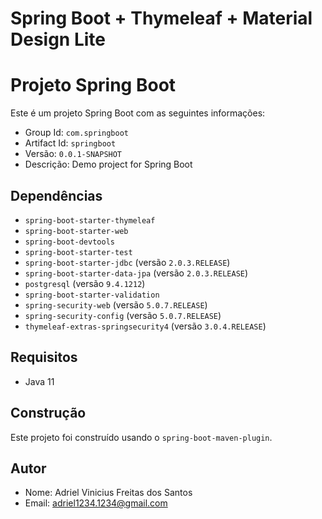# Spring Boot + Thymeleaf + Material Design Lite

# Projeto Spring Boot

Este é um projeto Spring Boot com as seguintes informações:

- Group Id: `com.springboot`
- Artifact Id: `springboot`
- Versão: `0.0.1-SNAPSHOT`
- Descrição: Demo project for Spring Boot

## Dependências

- `spring-boot-starter-thymeleaf`
- `spring-boot-starter-web`
- `spring-boot-devtools`
- `spring-boot-starter-test`
- `spring-boot-starter-jdbc` (versão `2.0.3.RELEASE`)
- `spring-boot-starter-data-jpa` (versão `2.0.3.RELEASE`)
- `postgresql` (versão `9.4.1212`)
- `spring-boot-starter-validation`
- `spring-security-web` (versão `5.0.7.RELEASE`)
- `spring-security-config` (versão `5.0.7.RELEASE`)
- `thymeleaf-extras-springsecurity4` (versão `3.0.4.RELEASE`)

## Requisitos

- Java 11

## Construção

Este projeto foi construído usando o `spring-boot-maven-plugin`.

## Autor

- Nome: Adriel Vinicius Freitas dos Santos
- Email: adriel1234.1234@gmail.com
